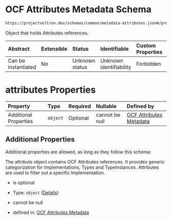 # OCF Attributes Metadata Schema

```txt
https://projectvoltron.dev/schemas/common/metadata-attributes.json#/properties/metadata/allOf/1/properties/attributes
```

Object that holds Attributes references.

| Abstract            | Extensible | Status         | Identifiable            | Custom Properties | Additional Properties | Access Restrictions | Defined In                                                                            |
| :------------------ | :--------- | :------------- | :---------------------- | :---------------- | :-------------------- | :------------------ | :------------------------------------------------------------------------------------ |
| Can be instantiated | No         | Unknown status | Unknown identifiability | Forbidden         | Allowed               | none                | [implementation.json*](../../../../ocf-spec/0.0.1/schema/implementation.json "open original schema") |

# attributes Properties

| Property              | Type     | Required | Nullable       | Defined by                                                                                                                                                        |
| :-------------------- | :------- | :------- | :------------- | :---------------------------------------------------------------------------------------------------------------------------------------------------------------- |
| Additional Properties | `object` | Optional | cannot be null | [OCF Attributes Metadata](metadata-attributes-additionalproperties.md "https://projectvoltron.dev/schemas/common/metadata-attributes.json#/additionalProperties") |

## Additional Properties

Additional properties are allowed, as long as they follow this schema:

The attribute object contains OCF Attributes references. It provides generic categorization for Implementations, Types and TypeInstances. Attributes are used to filter out a specific Implementation.

*   is optional

*   Type: `object` ([Details](metadata-attributes-additionalproperties.md))

*   cannot be null

*   defined in: [OCF Attributes Metadata](metadata-attributes-additionalproperties.md "https://projectvoltron.dev/schemas/common/metadata-attributes.json#/additionalProperties")

